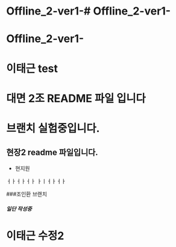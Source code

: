 
# Offline_2-ver1-# Offline_2-ver1-

# Offline_2-ver1-


# 이태근 test


# 대면 2조 README 파일 입니다
# 브랜치 실험중입니다. 


## 현장2 readme 파일입니다.
- 현지원


ㅓㅏㅓㅏㅓㅏ
ㅏㅣㅓㅏㅓㅏ


###조인환 브랜치
<h5>일단 작성중</h5>


# 이태근 수정2

